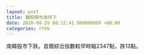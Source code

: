 ```yaml
---
layout: post
title: 韓股開市後向下
date: 2020-08-20 08:12:41.000000000 +08:00
categories: rthk
---
```


南韓股市下跌。首爾綜合指數較早時報2347點，跌13點。
